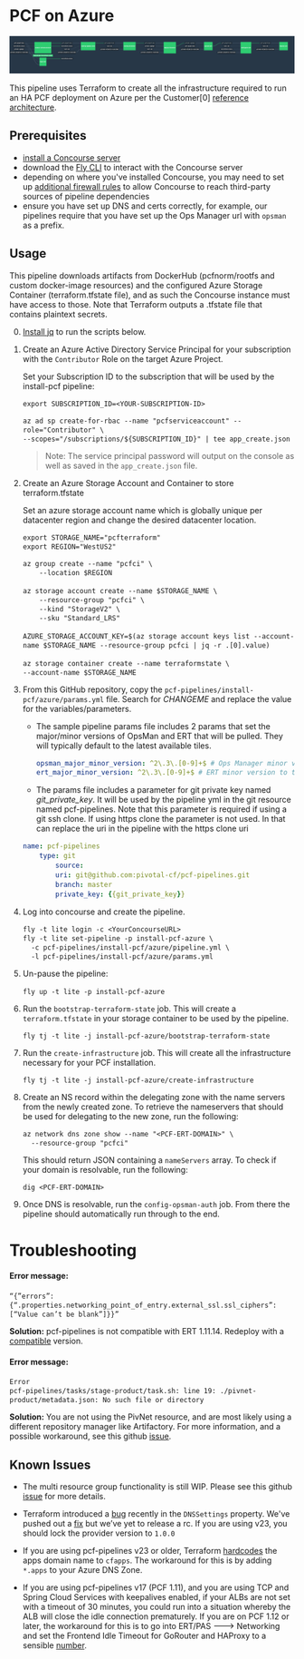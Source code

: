 # PCF on Azure

![Concourse Pipeline](embed.png)

This pipeline uses Terraform to create all the infrastructure required to run an
HA PCF deployment on Azure per the Customer[0] [reference
architecture](http://docs.pivotal.io/pivotalcf/1-10/refarch/azure/azure_ref_arch.html).

## Prerequisites

- [install a Concourse server](https://concourse-ci.org/installing.html)
- download the [Fly CLI](https://concourse-ci.org/fly-cli.html) to interact with the Concourse server
- depending on where you've installed Concourse, you may need to set up
[additional firewall rules](FIREWALL.md "Firewall") to allow Concourse to reach
third-party sources of pipeline dependencies
- ensure you have set up DNS and certs correctly, for example, our pipelines require that you have set up the Ops Manager url with `opsman` as a prefix.

## Usage

This pipeline downloads artifacts from DockerHub (pcfnorm/rootfs and custom
docker-image resources) and the configured Azure Storage Container
(terraform.tfstate file), and as such the Concourse instance must have access
to those. Note that Terraform outputs a .tfstate file that contains plaintext
secrets.

0. [Install jq](https://stedolan.github.io/jq/download/) to run the scripts below.

1. Create an Azure Active Directory Service Principal for your subscription with
the `Contributor` Role on the target Azure Project.

   Set your Subscription ID to the subscription that will be used by the install-pcf pipeline:

   ```shell
   export SUBSCRIPTION_ID=<YOUR-SUBSCRIPTION-ID>
   ```

   ```shell
   az ad sp create-for-rbac --name "pcfserviceaccount" --role="Contributor" \
   --scopes="/subscriptions/${SUBSCRIPTION_ID}" | tee app_create.json
   ```

   > Note: The service principal password will output on the console as well as saved in the `app_create.json` file.

2. Create an Azure Storage Account and Container to store terraform.tfstate

   Set an azure storage account name which is globally unique per datacenter region and change the desired datacenter location.
  
    ```shell
    export STORAGE_NAME="pcfterraform"
    export REGION="WestUS2"
    ```

    ```shell
    az group create --name "pcfci" \
        --location $REGION

    az storage account create --name $STORAGE_NAME \
        --resource-group "pcfci" \
        --kind "StorageV2" \
        --sku "Standard_LRS"

    AZURE_STORAGE_ACCOUNT_KEY=$(az storage account keys list --account-name $STORAGE_NAME --resource-group pcfci | jq -r .[0].value)

    az storage container create --name terraformstate \
    --account-name $STORAGE_NAME
    ```

3. From this GitHub repository, copy the `pcf-pipelines/install-pcf/azure/params.yml` file. Search for *CHANGEME* and replace the value for the variables/parameters.

    - The sample pipeline params file includes 2 params that set the major/minor versions of OpsMan and ERT that will be pulled.  They will typically default to the latest available tiles.

      ```yaml
      opsman_major_minor_version: ^2\.3\.[0-9]+$ # Ops Manager minor version to track (e.g ^2\.3\.[0-9]+$ will track 2.3.x versions)
      ert_major_minor_version: ^2\.3\.[0-9]+$ # ERT minor version to track (e.g ^2\.3\.[0-9]+$ will track 2.3.x versions)
      ```

    - The params file includes a parameter for git private key named *git_private_key*. It will be used by the pipeline yml in the git resource named pcf-pipelines. Note that this parameter is required if using a git ssh clone. If using https clone the parameter is not used. In that can replace the uri in the pipeline with the https clone uri

    ```yaml
    name: pcf-pipelines
        type: git
            source:
            uri: git@github.com:pivotal-cf/pcf-pipelines.git
            branch: master
            private_key: {{git_private_key}}
    ```

4. Log into concourse and create the pipeline.

    ```shell
    fly -t lite login -c <YourConcourseURL>
    fly -t lite set-pipeline -p install-pcf-azure \
      -c pcf-pipelines/install-pcf/azure/pipeline.yml \
      -l pcf-pipelines/install-pcf/azure/params.yml
    ```

5. Un-pause the pipeline:  

    `fly up -t lite -p install-pcf-azure`

6. Run the `bootstrap-terraform-state` job. This will create a `terraform.tfstate` in your storage
container to be used by the pipeline.

    ```shell
    fly tj -t lite -j install-pcf-azure/bootstrap-terraform-state
    ```

8. Run the `create-infrastructure` job. This will create all the infrastructure necessary for your
PCF installation.

    ```shell
    fly tj -t lite -j install-pcf-azure/create-infrastructure
    ```

9. Create an NS record within the delegating zone with the name servers from the newly created zone. To retrieve the nameservers that should be used for delegating to the new zone, run the following:
   ```
   az network dns zone show --name "<PCF-ERT-DOMAIN>" \
     --resource-group "pcfci"
   ```

   This should return JSON containing a `nameServers` array. To check if your domain
is resolvable, run the following:

   ```
   dig <PCF-ERT-DOMAIN>
   ```

10. Once DNS is resolvable, run the `config-opsman-auth` job. From there the pipeline should automatically run through to the end.


# Troubleshooting

#### Error message: ####
   ```
   “{”errors”:{“.properties.networking_point_of_entry.external_ssl.ssl_ciphers”:[“Value can’t be blank”]}}”
   ```
   
   **Solution:** pcf-pipelines is not compatible with ERT 1.11.14. Redeploy with a [compatible](https://github.com/pivotal-cf/pcf-pipelines#install-pcf-pipelines) version. 

#### Error message: ####

    Error
    pcf-pipelines/tasks/stage-product/task.sh: line 19: ./pivnet-product/metadata.json: No such file or directory



  **Solution:** You are not using the PivNet resource, and are most likely using a different repository manager like Artifactory. For more information, and a possible workaround, see this github [issue](https://github.com/pivotal-cf/pcf-pipelines/issues/192). 


## Known Issues

- The multi resource group functionality is still WIP. Please see this github [issue](https://github.com/pivotal-cf/pcf-pipelines/issues/184) for more details. 

- Terraform introduced a [bug](https://github.com/terraform-providers/terraform-provider-azurerm/pull/772) recently in the `DNSSettings` property. We've pushed out a [fix](https://www.pivotaltracker.com/story/show/154810872) but we’ve yet to release a rc. If you are using v23, you should lock the provider version to `1.0.0`

- If you are using pcf-pipelines v23 or older, Terraform [hardcodes](https://github.com/pivotal-cf/pcf-pipelines/blob/v0.23.0/install-pcf/azure/terraform/c0-azure-base/dns.tf#L19) the apps domain name to `cfapps`. The workaround for this is by adding `*.apps` to your Azure DNS Zone.

- If you are using pcf-pipelines v17 (PCF 1.11), and you are using TCP and Spring Cloud Services with keepalives enabled, if your ALBs are not set with a timeout of 30 minutes, you could run into a situation whereby the ALB will close the idle connection prematurely. If you are on PCF 1.12 or later, the workaround for this is to go into ERT/PAS ---> Networking and set the Frontend Idle Timeout for GoRouter and HAProxy to a sensible [number](https://docs.pivotal.io/pivotalcf/2-0/customizing/azure-er-config.html#networking). 


